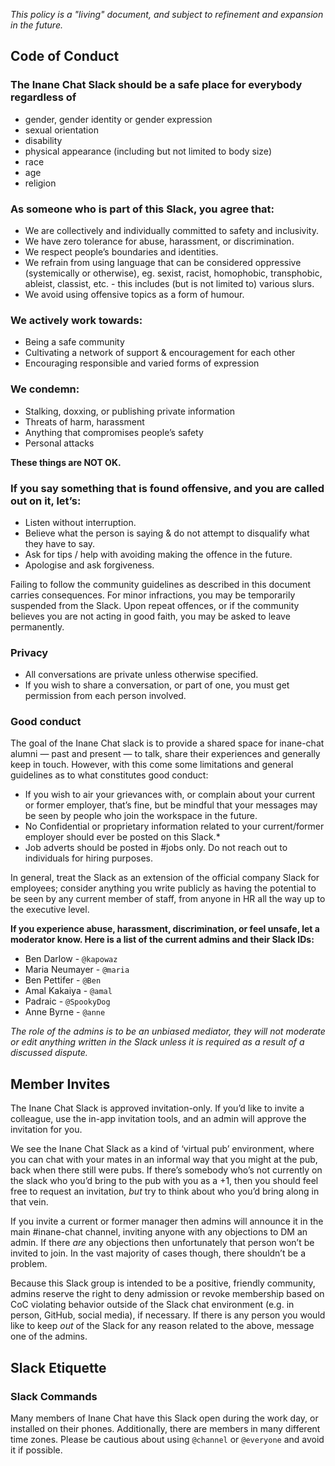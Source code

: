 *This policy is a "living" document, and subject to refinement and expansion in
the future.*

## Code of Conduct

### The **Inane Chat Slack** should be a safe place for everybody regardless of

- gender, gender identity or gender expression
- sexual orientation
- disability
- physical appearance (including but not limited to body size)
- race
- age
- religion

### As someone who is part of this Slack, you agree that:

* We are collectively and individually committed to safety and inclusivity.
* We have zero tolerance for abuse, harassment, or discrimination.
* We respect people’s boundaries and identities.
* We refrain from using language that can be considered oppressive (systemically
  or otherwise), eg. sexist, racist, homophobic, transphobic, ableist, classist,
  etc. - this includes (but is not limited to) various slurs.
* We avoid using offensive topics as a form of humour.

### We actively work towards:

* Being a safe community
* Cultivating a network of support & encouragement for each other
* Encouraging responsible and varied forms of expression

### We condemn:

* Stalking, doxxing, or publishing private information
* Threats of harm, harassment
* Anything that compromises people’s safety
* Personal attacks

**These things are NOT OK.**

### If you say something that is found offensive, and you are called out on it, let’s:

* Listen without interruption.
* Believe what the person is saying & do not attempt to disqualify what they
  have to say.
* Ask for tips / help with avoiding making the offence in the future.
* Apologise and ask forgiveness.

Failing to follow the community guidelines as described in this document carries
consequences. For minor infractions, you may be temporarily suspended from the
Slack. Upon repeat offences, or if the community believes you are not acting in
good faith, you may be asked to leave permanently.

### Privacy

* All conversations are private unless otherwise specified.
* If you wish to share a conversation, or part of one, you must get permission
  from each person involved.

### Good conduct

The goal of the Inane Chat slack is to provide a shared space for inane-chat
alumni — past and present — to talk, share their experiences and generally keep
in touch. However, with this come some limitations and general guidelines as to
what constitutes good conduct:

* If you wish to air your grievances with, or complain about your current or
  former employer, that’s fine, but be mindful that your messages may be seen by
  people who join the workspace in the future.
* No Confidential or proprietary information related to your current/former
  employer should ever be posted on this Slack.*
* Job adverts should be posted in #jobs only. Do not reach out to individuals for
  hiring purposes.

In general, treat the Slack as an extension of the official company Slack for
employees; consider anything you write publicly as having the potential to be
seen by any current member of staff, from anyone in HR all the way up to the
executive level.

**If you experience abuse, harassment, discrimination, or feel unsafe, let a
moderator know. Here is a list of the current admins and their Slack IDs:**

* Ben Darlow - `@kapowaz`
* Maria Neumayer - `@maria`
* Ben Pettifer - `@Ben`
* Amal Kakaiya - `@amal`
* Padraic - `@SpookyDog`
* Anne Byrne - `@anne`

*The role of the admins is to be an unbiased mediator, they will not moderate or
edit anything written in the Slack unless it is required as a result of a
discussed dispute.*

## Member Invites

The Inane Chat Slack is approved invitation-only. If you’d like to invite a
colleague, use the in-app invitation tools, and an admin will approve the
invitation for you.

We see the Inane Chat Slack as a kind of ‘virtual pub’ environment, where you
can chat with your mates in an informal way that you might at the pub, back when
there still were pubs. If there’s somebody who’s not currently on the slack who
you’d bring to the pub with you as a +1, then you should feel free to request an
invitation, _but_ try to think about who you’d bring along in that vein.

If you invite a current or former manager then admins will announce it in the
main #inane-chat channel, inviting anyone with any objections to DM an admin. If
there _are_ any objections then unfortunately that person won’t be invited to
join. In the vast majority of cases though, there shouldn’t be a problem.

Because this Slack group is intended to be a positive, friendly community,
admins reserve the right to deny admission or revoke membership based on CoC
violating behavior outside of the Slack chat environment (e.g. in person,
GitHub, social media), if necessary.  If there is any person you would like to
keep _out_ of the Slack for any reason related to the above, message one of the
admins.

## Slack Etiquette

### Slack Commands

Many members of Inane Chat have this Slack open during the work day, or
installed on their phones. Additionally, there are members in many different
time zones. Please be cautious about using  `@channel` or `@everyone` and avoid
it if possible.

